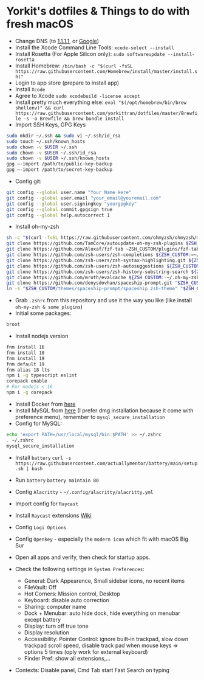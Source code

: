 # Yorkit's dotfiles & Things to do with fresh macOS

- Change DNS (to [1.1.1.1](https://1.1.1.1/dns/), or [Google](https://developers.google.com/speed/public-dns))
- Install the Xcode Command Line Tools: `xcode-select --install`
- Install Rosetta (For Apple Silicon only): `sudo softwareupdate --install-rosetta`
- Install Homebrew: `/bin/bash -c "$(curl -fsSL https://raw.githubusercontent.com/Homebrew/install/master/install.sh)"`
- Login to app store (prepare to install app)
- Install `Xcode`
- Agree to Xcode `sudo xcodebuild -license accept`
- Install pretty much everything else: `eval "$(/opt/homebrew/bin/brew shellenv)" && curl https://raw.githubusercontent.com/yorkittran/dotfiles/master/Brewfile -s -o Brewfile && brew bundle install`
- Import SSH Keys, GPG Keys

```sh
sudo mkdir ~/.ssh && sudo vi ~/.ssh/id_rsa
sudo touch ~/.ssh/known_hosts
sudo chown -v $USER ~/.ssh
sudo chown -v $USER ~/.ssh/id_rsa
sudo chown -v $USER ~/.ssh/known_hosts
gpg —-import /path/to/public-key-backup
gpg —-import /path/to/secret-key-backup
```

- Config git:

```sh
git config --global user.name "Your Name Here"
git config --global user.email "your_email@youremail.com"
git config --global user.signingkey "yourgpgkey"
git config --global commit.gpgsign true
git config --global help.autocorrect 1
```

- Install oh-my-zsh

```sh
sh -c "$(curl -fsSL https://raw.githubusercontent.com/ohmyzsh/ohmyzsh/master/tools/install.sh)"
git clone https://github.com/TamCore/autoupdate-oh-my-zsh-plugins $ZSH_CUSTOM/plugins/autoupdate
git clone https://github.com/Aloxaf/fzf-tab ~ZSH_CUSTOM/plugins/fzf-tab
git clone https://github.com/zsh-users/zsh-completions ${ZSH_CUSTOM:=~/.oh-my-zsh/custom}/plugins/zsh-completions
git clone https://github.com/zsh-users/zsh-syntax-highlighting.git ${ZSH_CUSTOM:-~/.oh-my-zsh/custom}/plugins/zsh-syntax-highlighting
git clone https://github.com/zsh-users/zsh-autosuggestions ${ZSH_CUSTOM:-~/.oh-my-zsh/custom}/plugins/zsh-autosuggestions
git clone https://github.com/zsh-users/zsh-history-substring-search ${ZSH_CUSTOM:-~/.oh-my-zsh/custom}/plugins/zsh-history-substring-search
git clone https://github.com/mroth/evalcache ${ZSH_CUSTOM:-~/.oh-my-zsh/custom}/plugins/evalcache
git clone https://github.com/denysdovhan/spaceship-prompt.git "$ZSH_CUSTOM/themes/spaceship-prompt" --depth=1
ln -s "$ZSH_CUSTOM/themes/spaceship-prompt/spaceship.zsh-theme" "$ZSH_CUSTOM/themes/spaceship.zsh-theme"
```

- Grab `.zshrc` from this repository and use it the way you like (like install `oh-my-zsh & some plugins`)
- Initial some packages:

```sh
broot
```

- Install nodejs version

```sh
fnm install 16
fnm install 18
fnm install 19
fnm default 19
fnm alias 18 lts
npm i -g typescript eslint
corepack enable
# For nodejs < 16
npm i -g corepack
```

- Install Docker from [here](https://docs.docker.com/desktop/install/mac-install/)
- Install MySQL from [here](https://dev.mysql.com/downloads/mysql/) (I prefer dmg installation because it come with preference menu), remember to `mysql_secure_installation`
- Config for MySQL:

```sh
echo 'export PATH=/usr/local/mysql/bin:$PATH' >> ~/.zshrc
. ~/.zshrc
mysql_secure_installation
```

- Install `battery` `curl -s https://raw.githubusercontent.com/actuallymentor/battery/main/setup.sh | bash`
- Run `battery` `battery maintain 80`
- Config `Alacritty` - `~/.config/alacritty/alacritty.yml`

- Import config for `Raycast`
- Install `Raycast` extensions [Wiki](https://github.com/huynhducduy/dotfiles/wiki/Raycast-Extensions)
- Config `Logi Options`
- Config `Openkey` - especially the `modern icon` which fit with macOS Big Sur
- Open all apps and verify, then check for startup apps.
- Check the following settings in `System Preferences`:
  - General: Dark Appearence, Small sidebar icons, no recent items
  - FileVault: Off
  - Hot Corners: Mission control, Desktop
  - Keyboard: disable auto correction
  - Sharing: computer name
  - Dock + Menubar: auto hide dock, hide everything on menubar except battery
  - Display: turn off true tone
  - Display resolution
  - Accessibility: Pointer Control: ignore built-in trackpad, slow down trackpad scroll speed, disable track pad when mouse keys => options 5 times (oply work for external keyboard)
  - Finder Pref: show all extensions,...
- Contexts: Disable panel, Cmd Tab start Fast Search on typing
